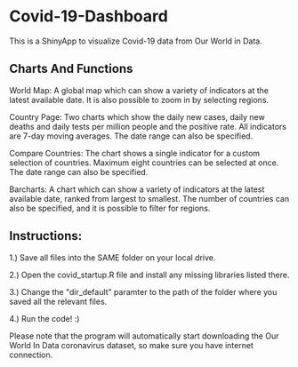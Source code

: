 # Covid-19-Dashboard
This is a ShinyApp to visualize Covid-19 data from Our World in Data.

## Charts And Functions

World Map: A global map which can show a variety of indicators at the latest available date. It is also possible to zoom in by selecting regions.

Country Page: Two charts which show the daily new cases, daily new deaths and daily tests per million people and the positive rate. All indicators are 7-day moving averages. The date range can also be specified.

Compare Countries: The chart shows a single indicator for a custom selection of countries. Maximum eight countries can be selected at once. The date range can also be specified.

Barcharts: A chart which can show a variety of indicators at the latest available date, ranked from largest to smallest. The number of countries can also be specified, and it is possible to filter for regions.


## Instructions:

1.) Save all files into the SAME folder on your local drive.

2.) Open the covid_startup.R file and install any missing libraries listed there.

3.) Change the "dir_default" paramter to the path of the folder where you saved all the relevant files.

4.) Run the code! :)

Please note that the program will automatically start downloading the Our World In Data coronavirus dataset, so make sure you have internet connection.
